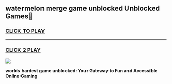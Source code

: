 
## watermelon merge game unblocked Unblocked Games👋
<h3>
<a href="https://premium.freeplayer.one?title=watermelon_merge_game_unblocked&ref=16F">CLICK TO PLAY</a></h3>
<hr>

<h3>
<a href="https://premium.freeplayer.one?title=watermelon_merge_game_unblocked&ref=16F">CLICK 2 PLAY</a>
  
</h3>

<a href="https://premium.freeplayer.one?title=watermelon_merge_game_unblocked&ref=16F/"><img src="https://clearcache.store/games.png"></a>


**worlds hardest game unblocked: Your Gateway to Fun and Accessible Online Gaming**
